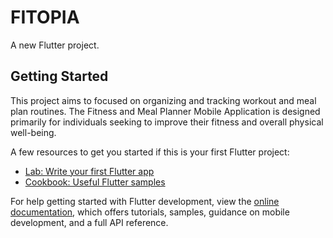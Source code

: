 # FITOPIA

A new Flutter project.

## Getting Started

This project aims to focused on organizing and tracking workout and meal plan routines. The Fitness and Meal Planner Mobile Application is designed primarily for individuals seeking to improve their fitness and overall physical well-being.

A few resources to get you started if this is your first Flutter project:

- [Lab: Write your first Flutter app](https://docs.flutter.dev/get-started/codelab)
- [Cookbook: Useful Flutter samples](https://docs.flutter.dev/cookbook)

For help getting started with Flutter development, view the
[online documentation](https://docs.flutter.dev/), which offers tutorials,
samples, guidance on mobile development, and a full API reference.
